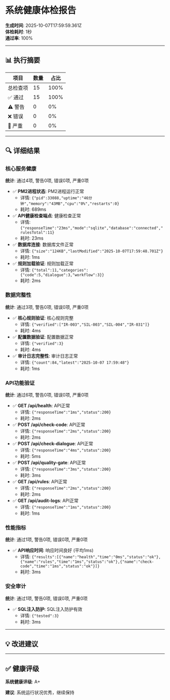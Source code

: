 # 系统健康体检报告

**生成时间**: 2025-10-07T17:59:59.361Z  
**体检耗时**: 1秒  
**通过率**: 100%

---

## 📊 执行摘要

| 项目 | 数量 | 占比 |
|------|------|------|
| 总检查项 | 15 | 100% |
| ✅ 通过 | 15 | 100% |
| ⚠️  警告 | 0 | 0% |
| ❌ 错误 | 0 | 0% |
| 🚨 严重 | 0 | 0% |

---

## 🔍 详细结果


### 核心服务健康

**统计**: 通过4项, 警告0项, 错误0项, 严重0项

- ✅ **PM2进程状态**: PM2进程运行正常
  - 详情: `{"pid":33088,"uptime":"46分钟","memory":"43MB","cpu":"0%","restarts":0}`
  - 耗时: 689ms
- ✅ **API健康检查端点**: 健康检查正常
  - 详情: `{"responseTime":"23ms","mode":"sqlite","database":"connected","rulesTotal":11}`
  - 耗时: 23ms
- ✅ **数据库连接**: 数据库文件正常
  - 详情: `{"size":"124KB","lastModified":"2025-10-07T17:59:48.701Z"}`
  - 耗时: 1ms
- ✅ **规则加载验证**: 规则加载正常
  - 详情: `{"total":11,"categories":{"code":5,"dialogue":3,"workflow":3}}`
  - 耗时: 2ms

### 数据完整性

**统计**: 通过3项, 警告0项, 错误0项, 严重0项

- ✅ **核心规则验证**: 核心规则完整
  - 详情: `{"verified":["IR-003","SIL-003","SIL-004","IR-031"]}`
  - 耗时: 4ms
- ✅ **配置数据验证**: 配置数据正常
  - 详情: `{"verified":3}`
  - 耗时: 4ms
- ✅ **审计日志完整性**: 审计日志正常
  - 详情: `{"count":84,"latest":"2025-10-07 17:59:48"}`
  - 耗时: 1ms

### API功能验证

**统计**: 通过6项, 警告0项, 错误0项, 严重0项

- ✅ **GET /api/health**: API正常
  - 详情: `{"responseTime":"1ms","status":200}`
  - 耗时: 2ms
- ✅ **POST /api/check-code**: API正常
  - 详情: `{"responseTime":"2ms","status":200}`
  - 耗时: 2ms
- ✅ **POST /api/check-dialogue**: API正常
  - 详情: `{"responseTime":"4ms","status":200}`
  - 耗时: 5ms
- ✅ **POST /api/quality-gate**: API正常
  - 详情: `{"responseTime":"3ms","status":200}`
  - 耗时: 3ms
- ✅ **GET /api/rules**: API正常
  - 详情: `{"responseTime":"2ms","status":200}`
  - 耗时: 2ms
- ✅ **GET /api/audit-logs**: API正常
  - 详情: `{"responseTime":"1ms","status":200}`
  - 耗时: 1ms

### 性能指标

**统计**: 通过1项, 警告0项, 错误0项, 严重0项

- ✅ **API响应时间**: 响应时间良好 (平均1ms)
  - 详情: `{"results":[{"name":"health","time":"0ms","status":"ok"},{"name":"rules","time":"1ms","status":"ok"},{"name":"check-code","time":"1ms","status":"ok"}]}`
  - 耗时: 3ms

### 安全审计

**统计**: 通过1项, 警告0项, 错误0项, 严重0项

- ✅ **SQL注入防护**: SQL注入防护有效
  - 详情: `{"tested":3}`
  - 耗时: 3ms

---

## 💡 改进建议


---

## ✅ 健康评级

**系统健康评级**: A+

**建议**: 系统运行状况优秀，继续保持
